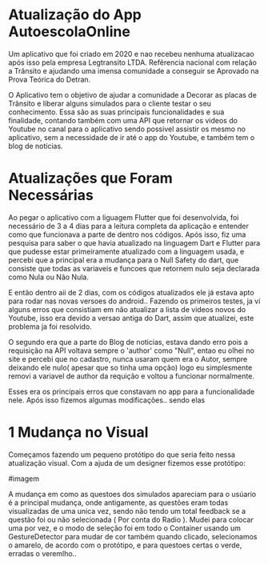 # Atualização do App AutoescolaOnline

Um aplicativo que foi criado em 2020 e nao recebeu nenhuma atualizacao após isso pela empresa Legtransito LTDA. Refêrencia nacional com relação a Trânsito e ajudando uma imensa comunidade a conseguir se Aprovado na Prova Teórica do Detran.

O Aplicativo tem o objetivo de ajudar a comunidade a Decorar as placas de Trânsito e liberar alguns simulados para o cliente testar o seu conhecimento. Essa são as suas principais funcionalidades e sua finalidade, contando também com uma API que retornar os videos do Youtube no canal para o aplicativo sendo possivel assistir os mesmo no aplicativo, sem a necessidade de ir até o app do Youtube, e também tem o blog de notícias. 

# Atualizações que Foram Necessárias

Ao pegar o aplicativo com a liguagem Flutter que foi desenvolvida, foi necessário de 3 a 4 dias para a leitura completa da aplicação e entender como que funcionava a parte de dentro nos códigos. Após isso, fiz uma pesquisa para saber o que havia atualizado na linguagem Dart e Flutter para que pudesse estar primeiramente atualizado com a linguagem usada, e percebi que a principal era a mudança para o Null Safety do dart, que consiste que todas as variaveis e funcoes que retornem nulo seja declarada como Nula ou Não Nula. 

E então dentro aii de 2 dias, com os códigos atualizados ele já estava apto para rodar nas novas versoes do android.. Fazendo os primeiros testes, ja vi alguns erros que consistiam em não atualizar a lista de videos novos do Youtube, isso era devido a versao antiga do Dart, assim que atualizei, este problema ja foi resolvido. 

O segundo era que a parte do Blog de noticias, estava dando erro pois a requisição na API voltava sempre o 'author' como "Null", entao eu olhei no site e percebi que no cadastro, nunca usaram quem era o Autor, sempre deixando ele nulo( apesar que so tinha uma opção) logo eu simplesmente removi a variavel de author da requição e voltou a funcionar normalmente.

Esses era os principais erros que constavam no app para a funcionalidade nele. Após isso fizemos algumas modificações.. sendo elas 

# 1  Mudança no Visual

Começamos fazendo um pequeno protótipo do que seria feito nessa atualização visual. Com a ajuda de um designer fizemos esse protótipo:

#imagem

A mudança em como as questoes dos simulados apareciam para o usúario é a principal mudança, onde antigamente, as questões eram todas visualizadas de uma unica vez, sendo não tendo um total feedback se a questão foi ou não selecionada ( Por conta do Radio ). Mudei para colocar uma por vez, e o modo de seleção foi em todo o Container usando um GestureDetector para mudar de cor também quando clicado, selecionamos o amarelo, de acordo com o protótipo, e para questoes certas o verde, erradas o veremlho.. 

